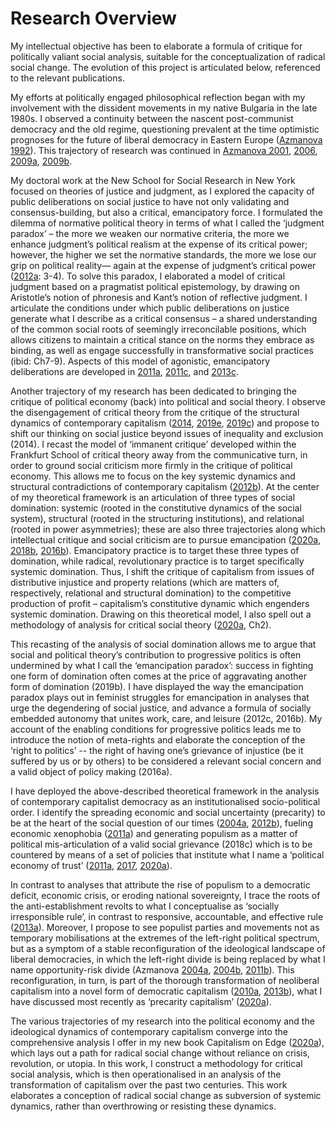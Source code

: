 # Research Overview

My intellectual objective has been to elaborate a formula of critique for politically valiant social analysis, suitable for the conceptualization of radical social change. The evolution of this project is articulated below, referenced to the relevant publications.

My efforts at politically engaged philosophical reflection began with my involvement with the dissident movements in my native Bulgaria in the late 1980s. I observed a continuity between the nascent post-communist democracy and the old regime, questioning prevalent at the time optimistic prognoses for the future of liberal democracy in Eastern Europe ([Azmanova 1992](#1992)). This trajectory of research was continued in [Azmanova 2001](#2001), [2006](#2006), [2009a](#2009a), [2009b](#2009b).

My doctoral work at the New School for Social Research in New York focused on theories of justice and judgment, as I explored the capacity of public deliberations on social justice to have not only validating and consensus-building, but also a critical, emancipatory force. I formulated the dilemma of normative political theory in terms of what I called the ‘judgment paradox’ – the more we weaken our normative criteria, the more we enhance judgment’s political realism at the expense of its critical power; however, the higher we set the normative standards, the more we lose our grip on political reality— again at the expense of judgment’s critical power ([2012a](#2012a): 3-4). To solve this paradox, I elaborated a model of critical judgment based on a pragmatist political epistemology, by drawing on Aristotle’s notion of phronesis and Kant’s notion of reflective judgment. I articulate the conditions under which public deliberations on justice generate what I describe as a critical consensus – a shared understanding of the common social roots of seemingly irreconcilable positions, which allows citizens to maintain a critical stance on the norms they embrace as binding, as well as engage successfully in transformative social practices (ibid: Ch7-9). Aspects of this model of agonistic, emancipatory deliberations are developed in [2011a](#2011a), [2011c](#2011c), and [2013c](#2013c).

Another trajectory of my research has been dedicated to bringing the critique of political economy (back) into political and social theory. I observe the disengagement of critical theory from the critique of the structural dynamics of contemporary capitalism ([2014](#2014), [2019e](#2019e), [2019c](#2019c)) and propose to shift our thinking on social justice beyond issues of inequality and exclusion (2014). I recast the model of ‘immanent critique’ developed within the Frankfurt School of critical theory away from the communicative turn, in order to ground social criticism more firmly in the critique of political economy. This allows me to focus on the key systemic dynamics and structural contradictions of contemporary capitalism ([2012b](#2012b)). At the center of my theoretical framework is an articulation of three types of social domination: systemic (rooted in the constitutive dynamics of the social system), structural (rooted in the structuring institutions), and relational (rooted in power asymmetries); these are also three trajectories along which intellectual critique and social criticism are to pursue emancipation ([2020a](#2020a), [2018b](#2018b), [2016b](#2016b)). Emancipatory practice is to target these three types of domination, while radical, revolutionary practice is to target specifically systemic domination. Thus, I shift the critique of capitalism from issues of distributive injustice and property relations (which are matters of, respectively, relational and structural domination) to the competitive production of profit – capitalism’s constitutive dynamic which engenders systemic domination. Drawing on this theoretical model, I also spell out a methodology of analysis for critical social theory ([2020a](#2020a), Ch2).

This recasting of the analysis of social domination allows me to argue that social and political theory’s contribution to progressive politics is often undermined by what I call the ‘emancipation paradox’: success in fighting one form of domination often comes at the price of aggravating another form of domination (2019b). I have displayed the way the emancipation paradox plays out in feminist struggles for emancipation in analyses that urge the degendering of social justice, and advance a formula of socially embedded autonomy that unites work, care, and leisure (2012c, 2016b). My account of the enabling conditions for progressive politics leads me to introduce the notion of meta-rights and elaborate the conception of the ‘right to politics’ -- the right of having one’s grievance of injustice (be it suffered by us or by others) to be considered a relevant social concern and a valid object of policy making (2016a).

I have deployed the above-described theoretical framework in the analysis of contemporary capitalist democracy as an institutionalised socio-political order. I identify the spreading economic and social uncertainty (precarity) to be at the heart of the social question of our times ([2004a](#2004a), [2012b](#2012b)), fueling economic xenophobia ([2011a](#2011a)) and generating populism as a matter of political mis-articulation of a valid social grievance (2018c) which is to be countered by means of a set of policies that institute what I name a ‘political economy of trust’ ([2011a](#2011a), [2017](#2017), [2020a](#2020a)).

In contrast to analyses that attribute the rise of populism to a democratic deficit, economic crisis, or eroding national sovereignty, I trace the roots of the anti-establishment revolts to what I conceptualise as ‘socially irresponsible rule’, in contrast to responsive, accountable, and effective rule ([2013a](#2013a)). Moreover, I propose to see populist parties and movements not as temporary mobilisations at the extremes of the left-right political spectrum, but as a symptom of a stable reconfiguration of the ideological landscape of liberal democracies, in which the left-right divide is being replaced by what I name opportunity-risk divide (Azmanova [2004a](#2004a), [2004b](#2004b), [2011b](#2011b)). This reconfiguration, in turn, is part of the thorough transformation of neoliberal capitalism into a novel form of democratic capitalism ([2010a](#2010a), [2013b](#2013b)), what I have discussed most recently as ‘precarity capitalism’ ([2020a](#2020a)).

The various trajectories of my research into the political economy and the ideological dynamics of contemporary capitalism converge into the comprehensive analysis I offer in my new book Capitalism on Edge ([2020a](#2020a)), which lays out a path for radical social change without reliance on crisis, revolution, or utopia. In this work, I construct a methodology for critical social analysis, which is then operationalised in an analysis of the transformation of capitalism over the past two centuries. This work elaborates a conception of radical social change as subversion of systemic dynamics, rather than overthrowing or resisting these dynamics.



[^2001]:  Bulgaria’s Prospects for EU Membership, _East European Constitutional Review_ 5/4 (Jan). 
[^1]: 1992:  The Legitimacy of Communism?, Sociological Problems 4 (Jun).  

